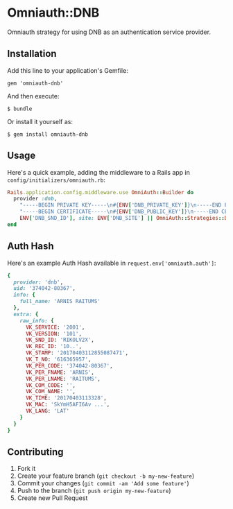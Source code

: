 # Omniauth::DNB

Omniauth strategy for using DNB as an authentication service provider.

## Installation

Add this line to your application's Gemfile:

    gem 'omniauth-dnb'

And then execute:

    $ bundle

Or install it yourself as:

    $ gem install omniauth-dnb

## Usage

Here's a quick example, adding the middleware to a Rails app
in `config/initializers/omniauth.rb`:

```ruby
Rails.application.config.middleware.use OmniAuth::Builder do
  provider :dnb,
    "-----BEGIN PRIVATE KEY-----\n#{ENV['DNB_PRIVATE_KEY']}\n-----END PRIVATE KEY-----\n",
    "-----BEGIN CERTIFICATE-----\n#{ENV['DNB_PUBLIC_KEY']}\n-----END CERTIFICATE-----\n",
    ENV['DNB_SND_ID'], site: ENV['DNB_SITE'] || OmniAuth::Strategies::Dnb::PRODUCTION_ENDPOINT
end
```

## Auth Hash

Here's an example Auth Hash available in `request.env['omniauth.auth']`:

```ruby
{
  provider: 'dnb',
  uid: '374042-80367',
  info: {
    full_name: 'ARNIS RAITUMS'
  },
  extra: {
    raw_info: {
      VK_SERVICE: '2001',
      VK_VERSION: '101',
      VK_SND_ID: 'RIKOLV2X',
      VK_REC_ID: '10..',
      VK_STAMP: '20170403112855087471',
      VK_T_NO: '616365957',
      VK_PER_CODE: '374042-80367',
      VK_PER_FNAME: 'ARNIS',
      VK_PER_LNAME: 'RAITUMS',
      VK_COM_CODE: '',
      VK_COM_NAME: '',
      VK_TIME: '20170403113328',
      VK_MAC: 'SkYmH5AFI6Av ...',
      VK_LANG: 'LAT'
    }
  }
}
```

## Contributing

1. Fork it
2. Create your feature branch (`git checkout -b my-new-feature`)
3. Commit your changes (`git commit -am 'Add some feature'`)
4. Push to the branch (`git push origin my-new-feature`)
5. Create new Pull Request
